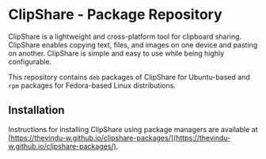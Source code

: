 # ClipShare - Package Repository

ClipShare is a lightweight and cross-platform tool for clipboard sharing. ClipShare enables copying text, files, and images on one device and pasting on another. ClipShare is simple and easy to use while being highly configurable.

This repository contains `deb` packages of ClipShare for Ubuntu-based and `rpm` packages for Fedora-based Linux distributions.

## Installation

Instructions for installing ClipShare using package managers are available at [https://thevindu-w.github.io/clipshare-packages/](https://thevindu-w.github.io/clipshare-packages/).
